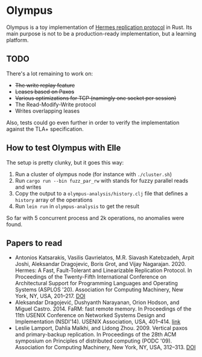 # Olympus

Olympus is a toy implementation of [Hermes replication protocol](https://hermes-protocol.com/)
in Rust.
Its main purpose is not to be a production-ready implementation,
but a learning platform.

## TODO

There's a lot remaining to work on:

- ~~The write replay feature~~
- ~~Leases based on Paxos~~
- ~~Various optimizations for TCP (namingly one socket per session)~~
- The Read-Modify-Write protocol
- Writes overlapping leases

Also, tests could go even further in order to verify the implementation
against the TLA+ specification.

## How to test Olympus with Elle

The setup is pretty clunky, but it goes this way:

1. Run a cluster of olympus node (for instance with `./cluster.sh`)
2. Run `cargo run --bin fuzz_par_rw` with stands for fuzzy parallel reads and writes
3. Copy the output to a `olympus-analysis/history.clj` file that defines a `history` array of the operations
4. Run `lein run` in `olympus-analysis` to get the result

So far with 5 concurrent process and 2k operations, no anomalies were found.

## Papers to read

- Antonios Katsarakis, Vasilis Gavrielatos, M.R. Siavash Katebzadeh, Arpit Joshi, Aleksandar Dragojevic, Boris Grot, and Vijay Nagarajan. 2020. Hermes: A Fast, Fault-Tolerant and Linearizable Replication Protocol. In Proceedings of the Twenty-Fifth International Conference on Architectural Support for Programming Languages and Operating Systems (ASPLOS '20). Association for Computing Machinery, New York, NY, USA, 201–217. [DOI](https://doi.org/10.1145/3373376.3378496)
- Aleksandar Dragojević, Dushyanth Narayanan, Orion Hodson, and Miguel Castro. 2014. FaRM: fast remote memory. In Proceedings of the 11th USENIX Conference on Networked Systems Design and Implementation (NSDI'14). USENIX Association, USA, 401–414. [link](https://www.usenix.org/system/files/conference/nsdi14/nsdi14-paper-dragojevic.pdf)
- Leslie Lamport, Dahlia Malkhi, and Lidong Zhou. 2009. Vertical paxos and primary-backup replication. In Proceedings of the 28th ACM symposium on Principles of distributed computing (PODC '09). Association for Computing Machinery, New York, NY, USA, 312–313. [DOI](https://doi.org/10.1145/1582716.1582783)
